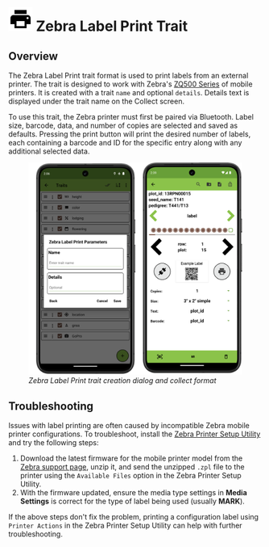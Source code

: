 <link rel="stylesheet" type="text/css" href="_styles/styles.css">

# <img class="icon-title" src="_static/icons/formats/printer.png"> Zebra Label Print Trait

## Overview

The Zebra Label Print trait format is used to print labels from an external printer.
The trait is designed to work with Zebra's [ZQ500 Series](https://www.zebra.com/us/en/products/printers/mobile/zq500.html) of mobile printers.
It is created with a trait `name` and optional `details`.
Details text is displayed under the trait name on the Collect screen.

To use this trait, the Zebra printer must first be paired via Bluetooth.
Label size, barcode, data, and number of copies are selected and saved as defaults.
Pressing the print button will print the desired number of labels, each containing a barcode and ID for the specific entry along with any additional selected data.

<figure class="image">
  <img class="screenshot" src="_static/images/traits/formats/zebra_format_joined.png" width="700px"> 
  <figcaption class="screenshot-caption"><i>Zebra Label Print trait creation dialog and collect format</i></figcaption> 
</figure>

## Troubleshooting

Issues with label printing are often caused by incompatible Zebra mobile printer configurations.
To troubleshoot, install the [Zebra Printer Setup Utility](<https://play.google.com/store/apps/details?id=com.zebra.printersetup>) and try the following steps:

1. Download the latest firmware for the mobile printer model from the [Zebra support page](<https://www.zebra.com/us/en/support-downloads/printers.html>), unzip it, and send the unzipped `.zpl` file to the printer using the `Available Files` option in the Zebra Printer Setup Utility.
2. With the firmware updated, ensure the media type settings in **Media Settings** is correct for the type of label being used (usually **MARK**).

If the above steps don't fix the problem, printing a configuration label using `Printer Actions` in the Zebra Printer Setup Utility can help with further troubleshooting.